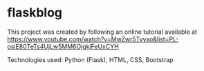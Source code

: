 # flaskblog

This project was created by following an online tutorial available at https://www.youtube.com/watch?v=MwZwr5Tvyxo&list=PL-osiE80TeTs4UjLw5MM6OjgkjFeUxCYH 

Technologies used: Python (Flask), HTML, CSS, Bootstrap
